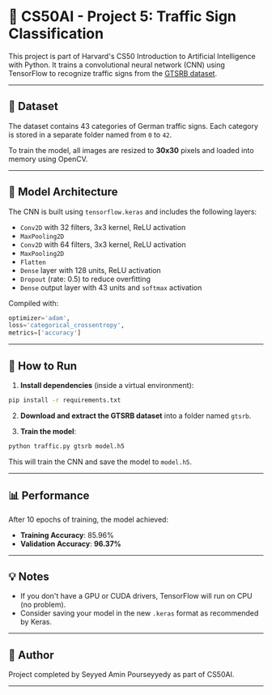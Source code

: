 
# 🚦 CS50AI - Project 5: Traffic Sign Classification

This project is part of Harvard's CS50 Introduction to Artificial Intelligence with Python. It trains a convolutional neural network (CNN) using TensorFlow to recognize traffic signs from the [GTSRB dataset](https://benchmark.ini.rub.de/gtsrb_news.html).

---

## 📁 Dataset

The dataset contains 43 categories of German traffic signs. Each category is stored in a separate folder named from `0` to `42`.

To train the model, all images are resized to **30x30** pixels and loaded into memory using OpenCV.

---

## 🧠 Model Architecture

The CNN is built using `tensorflow.keras` and includes the following layers:

- `Conv2D` with 32 filters, 3x3 kernel, ReLU activation
- `MaxPooling2D`
- `Conv2D` with 64 filters, 3x3 kernel, ReLU activation
- `MaxPooling2D`
- `Flatten`
- `Dense` layer with 128 units, ReLU activation
- `Dropout` (rate: 0.5) to reduce overfitting
- `Dense` output layer with 43 units and `softmax` activation

Compiled with:
```python
optimizer='adam', 
loss='categorical_crossentropy',
metrics=['accuracy']
```

---

## 🚀 How to Run

1. **Install dependencies** (inside a virtual environment):
```bash
pip install -r requirements.txt
```

2. **Download and extract the GTSRB dataset** into a folder named `gtsrb`.

3. **Train the model**:
```bash
python traffic.py gtsrb model.h5
```

This will train the CNN and save the model to `model.h5`.

---

## 📊 Performance

After 10 epochs of training, the model achieved:

- **Training Accuracy**: 85.96%
- **Validation Accuracy**: **96.37%**

---

## 💡 Notes

- If you don't have a GPU or CUDA drivers, TensorFlow will run on CPU (no problem).
- Consider saving your model in the new `.keras` format as recommended by Keras.

---

## 👤 Author

Project completed by Seyyed Amin Pourseyyedy as part of CS50AI.

---
